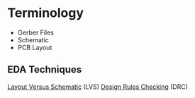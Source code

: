 # Terminology
- Gerber Files
- Schematic
- PCB Layout

## EDA Techniques
[Layout Versus Schematic](Layout%20Versus%20Schematic.md) (LVS)
[Design Rules Checking](Design%20Rules%20Checking.md) (DRC)